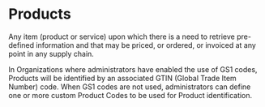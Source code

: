 # Products

Any item (product or service) upon which there is a need to retrieve pre-defined information and that may be priced, or ordered, or invoiced at any point in any supply chain.

In Organizations where administrators have enabled the use of GS1 codes, Products will be identified by an associated GTIN (Global Trade Item Number) code. When GS1 codes are not used, administrators can define one or more custom Product Codes to be used for Product identification.



